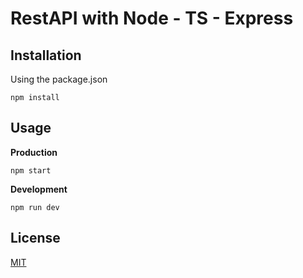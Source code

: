 # RestAPI with Node - TS - Express

## Installation

Using the package.json

```
npm install
```

## Usage

**Production**

```
npm start
```

**Development**

```
npm run dev
```

## License

[MIT](https://choosealicense.com/licenses/mit/)
